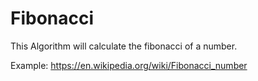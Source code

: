 # Fibonacci
This Algorithm will calculate the fibonacci of a number.

Example:
https://en.wikipedia.org/wiki/Fibonacci_number
